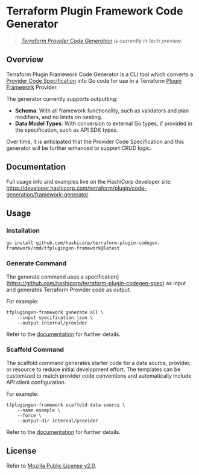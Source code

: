 # Terraform Plugin Framework Code Generator

> _[Terraform Provider Code Generation](https://developer.hashicorp.com/terraform/plugin/code-generation) is currently in tech preview._

## Overview

Terraform Plugin Framework Code Generator is a CLI tool which converts a [Provider Code Specification](https://developer.hashicorp.com//terraform/plugin/code-generation/specification) into Go code for use in a Terraform [Plugin Framework](https://developer.hashicorp.com/terraform/plugin/framework) Provider.

The generator currently supports outputting:

 * **Schema**: With all framework functionality, such as validators and plan modifiers, and no limits on nesting.
 * **Data Model Types**: With conversion to external Go types, if provided in the specification, such as API SDK types.
 
Over time, it is anticipated that the Provider Code Specification and this generator will be further enhanced to support CRUD logic.

## Documentation

Full usage info and examples live on the HashiCorp developer site: https://developer.hashicorp.com/terraform/plugin/code-generation/framework-generator

## Usage

### Installation

```shell
go install github.com/hashicorp/terraform-plugin-codegen-framework/cmd/tfplugingen-framework@latest
```

### Generate Command

The generate command uses a specification](https://github.com/hashicorp/terraform-plugin-codegen-spec) as input and generates Terraform Provider code as output.

For example:

```shell
tfplugingen-framework generate all \
    --input specification.json \
    --output internal/provider
```

Refer to the [documentation](https://developer.hashicorp.com/terraform/plugin/code-generation/framework-generator#generate-command) for further details.

### Scaffold Command

The scaffold command generates starter code for a data source, provider, or resource to reduce initial development effort. The templates can be customized to match provider code conventions and automatically include API client configuration.

For example:

```shell
tfplugingen-framework scaffold data-source \
    --name example \
    --force \
    --output-dir internal/provider
```

Refer to the [documentation](https://developer.hashicorp.com/terraform/plugin/code-generation/framework-generator#scaffold-command) for further details.

## License

Refer to [Mozilla Public License v2.0](./LICENSE).
